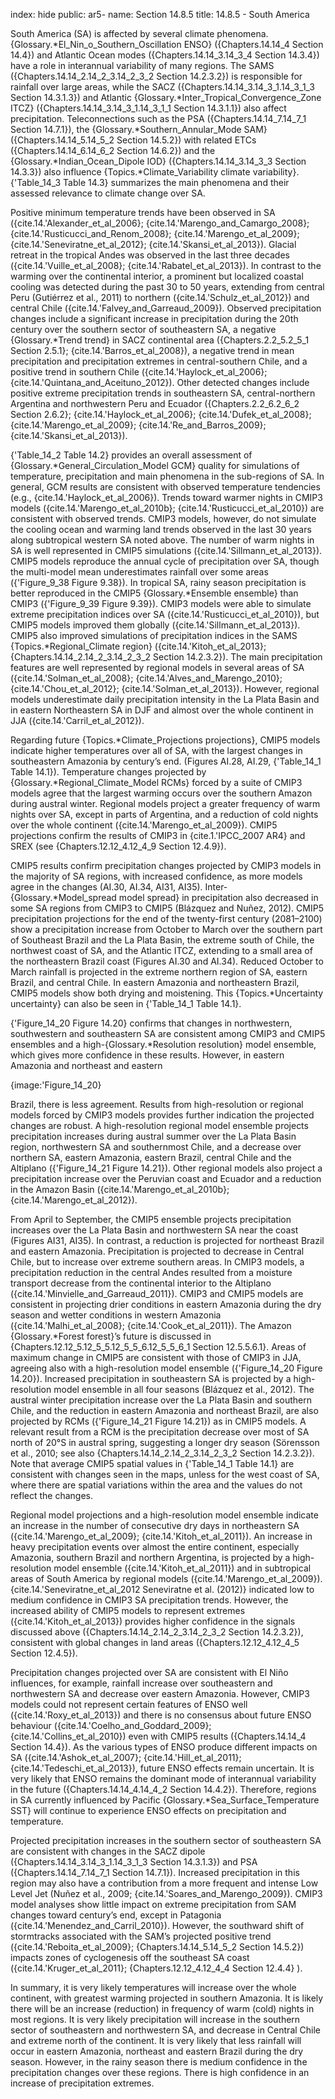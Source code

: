index: hide
public: ar5-
name: Section 14.8.5
title: 14.8.5 - South America

South America (SA) is affected by several climate phenomena. {Glossary.*El_Nin_o_Southern_Oscillation ENSO} ({Chapters.14.14_4 Section 14.4}) and Atlantic Ocean modes ({Chapters.14.14_3.14_3_4 Section 14.3.4}) have a role in interannual variability of many regions. The SAMS ({Chapters.14.14_2.14_2_3.14_2_3_2 Section 14.2.3.2}) is responsible for rainfall over large areas, while the SACZ ({Chapters.14.14_3.14_3_1.14_3_1_3 Section 14.3.1.3}) and Atlantic {Glossary.*Inter_Tropical_Convergence_Zone ITCZ} ({Chapters.14.14_3.14_3_1.14_3_1_1 Section 14.3.1.1}) also affect precipitation. Teleconnections such as the PSA ({Chapters.14.14_7.14_7_1 Section 14.7.1}), the {Glossary.*Southern_Annular_Mode SAM} ({Chapters.14.14_5.14_5_2 Section 14.5.2}) with related ETCs ({Chapters.14.14_6.14_6_2 Section 14.6.2}) and the {Glossary.*Indian_Ocean_Dipole IOD} ({Chapters.14.14_3.14_3_3 Section 14.3.3}) also influence {Topics.*Climate_Variability climate variability}. {'Table_14_3 Table 14.3} summarizes the main phenomena and their assessed relevance to climate change over SA.

Positive minimum temperature trends have been observed in SA ({cite.14.'Alexander_et_al_2006}; {cite.14.'Marengo_and_Camargo_2008}; {cite.14.'Rusticucci_and_Renom_2008}; {cite.14.'Marengo_et_al_2009}; {cite.14.'Seneviratne_et_al_2012}; {cite.14.'Skansi_et_al_2013}). Glacial retreat in the tropical Andes was observed in the last three decades ({cite.14.'Vuille_et_al_2008}; {cite.14.'Rabatel_et_al_2013}). In contrast to the warming over the continental interior, a prominent but localized coastal cooling was detected during the past 30 to 50 years, extending from central Peru (Gutiérrez et al., 2011) to northern ({cite.14.'Schulz_et_al_2012}) and central Chile ({cite.14.'Falvey_and_Garreaud_2009}). Observed precipitation changes include a significant increase in precipitation during the 20th century over the southern sector of southeastern SA, a negative {Glossary.*Trend trend} in SACZ continental area ({Chapters.2.2_5.2_5_1 Section 2.5.1}; {cite.14.'Barros_et_al_2008}), a negative trend in mean precipitation and precipitation extremes in central-southern Chile, and a positive trend in southern Chile ({cite.14.'Haylock_et_al_2006}; {cite.14.'Quintana_and_Aceituno_2012}). Other detected changes include positive extreme precipitation trends in southeastern SA, central-northern Argentina and northwestern Peru and Ecuador ({Chapters.2.2_6.2_6_2 Section 2.6.2}; {cite.14.'Haylock_et_al_2006}; {cite.14.'Dufek_et_al_2008}; {cite.14.'Marengo_et_al_2009}; {cite.14.'Re_and_Barros_2009}; {cite.14.'Skansi_et_al_2013}).

{'Table_14_2 Table 14.2} provides an overall assessment of {Glossary.*General_Circulation_Model GCM} quality for simulations of temperature, precipitation and main phenomena in the sub-regions of SA. In general, GCM results are consistent with observed temperature tendencies (e.g., {cite.14.'Haylock_et_al_2006}). Trends toward warmer nights in CMIP3 models ({cite.14.'Marengo_et_al_2010b}; {cite.14.'Rusticucci_et_al_2010}) are consistent with observed trends. CMIP3 models, however, do not simulate the cooling ocean and warming land trends observed in the last 30 years along subtropical western SA noted above. The number of warm nights in SA is well represented in CMIP5 simulations ({cite.14.'Sillmann_et_al_2013}). CMIP5 models reproduce the annual cycle of precipitation over SA, though the multi-model mean underestimates rainfall over some areas ({'Figure_9_38 Figure 9.38}). In tropical SA, rainy season precipitation is better reproduced in the CMIP5 {Glossary.*Ensemble ensemble} than CMIP3 ({'Figure_9_39 Figure 9.39}). CMIP3 models were able to simulate extreme precipitation indices over SA ({cite.14.'Rusticucci_et_al_2010}), but CMIP5 models improved them globally ({cite.14.'Sillmann_et_al_2013}). CMIP5 also improved simulations of precipitation indices in the SAMS {Topics.*Regional_Climate region} ({cite.14.'Kitoh_et_al_2013}; {Chapters.14.14_2.14_2_3.14_2_3_2 Section 14.2.3.2}). The main precipitation features are well represented by regional models in several areas of SA ({cite.14.'Solman_et_al_2008}; {cite.14.'Alves_and_Marengo_2010}; {cite.14.'Chou_et_al_2012}; {cite.14.'Solman_et_al_2013}). However, regional models underestimate daily precipitation intensity in the La Plata Basin and in eastern Northeastern SA in DJF and almost over the whole continent in JJA ({cite.14.'Carril_et_al_2012}).

Regarding future {Topics.*Climate_Projections projections}, CMIP5 models indicate higher temperatures over all of SA, with the largest changes in southeastern Amazonia by century’s end. (Figures AI.28, AI.29, {'Table_14_1 Table 14.1}). Temperature changes projected by {Glossary.*Regional_Climate_Model RCMs} forced by a suite of CMIP3 models agree that the largest warming occurs over the southern Amazon during austral winter. Regional models project a greater frequency of warm nights over SA, except in parts of Argentina, and a reduction of cold nights over the whole continent ({cite.14.'Marengo_et_al_2009}). CMIP5 projections confirm the results of CMIP3 in {cite.1.'IPCC_2007 AR4} and SREX (see {Chapters.12.12_4.12_4_9 Section 12.4.9}).

CMIP5 results confirm precipitation changes projected by CMIP3 models in the majority of SA regions, with increased confidence, as more models agree in the changes (AI.30, AI.34, AI31, AI35). Inter-{Glossary.*Model_spread model spread} in precipitation also decreased in some SA regions from CMIP3 to CMIP5 (Blázquez and Nuñez, 2012). CMIP5 precipitation projections for the end of the twenty-first century (2081–2100) show a precipitation increase from October to March over the southern part of Southeast Brazil and the La Plata Basin, the extreme south of Chile, the northwest coast of SA, and the Atlantic ITCZ, extending to a small area of the northeastern Brazil coast (Figures AI.30 and AI.34). Reduced October to March rainfall is projected in the extreme northern region of SA, eastern Brazil, and central Chile. In eastern Amazonia and northeastern Brazil, CMIP5 models show both drying and moistening. This {Topics.*Uncertainty uncertainty} can also be seen in {'Table_14_1 Table 14.1}.

{'Figure_14_20 Figure 14.20} confirms that changes in northwestern, southwestern and southeastern SA are consistent among CMIP3 and CMIP5 ensembles and a high-{Glossary.*Resolution resolution} model ensemble, which gives more confidence in these results. However, in eastern Amazonia and northeast and eastern

{image:'Figure_14_20}

Brazil, there is less agreement. Results from high-resolution or regional models forced by CMIP3 models provides further indication the projected changes are robust. A high-resolution regional model ensemble projects precipitation increases during austral summer over the La Plata Basin region, northwestern SA and southernmost Chile, and a decrease over northern SA, eastern Amazonia, eastern Brazil, central Chile and the Altiplano ({'Figure_14_21 Figure 14.21}). Other regional models also project a precipitation increase over the Peruvian coast and Ecuador and a reduction in the Amazon Basin ({cite.14.'Marengo_et_al_2010b}; {cite.14.'Marengo_et_al_2012}).

From April to September, the CMIP5 ensemble projects precipitation increases over the La Plata Basin and northwestern SA near the coast (Figures AI31, AI35). In contrast, a reduction is projected for northeast Brazil and eastern Amazonia. Precipitation is projected to decrease in Central Chile, but to increase over extreme southern areas. In CMIP3 models, a precipitation reduction in the central Andes resulted from a moisture transport decrease from the continental interior to the Altiplano ({cite.14.'Minvielle_and_Garreaud_2011}). CMIP3 and CMIP5 models are consistent in projecting drier conditions in eastern Amazonia during the dry season and wetter conditions in western Amazonia ({cite.14.'Malhi_et_al_2008}; {cite.14.'Cook_et_al_2011}). The Amazon {Glossary.*Forest forest}’s future is discussed in {Chapters.12.12_5.12_5_5.12_5_5_6.12_5_5_6_1 Section 12.5.5.6.1}. Areas of maximum change in CMIP5 are consistent with those of CMIP3 in JJA, agreeing also with a high-resolution model ensemble ({'Figure_14_20 Figure 14.20}). Increased precipitation in southeastern SA is projected by a high-resolution model ensemble in all four seasons (Blázquez et al., 2012). The austral winter precipitation increase over the La Plata Basin and southern Chile, and the reduction in eastern Amazonia and northeast Brazil, are also projected by RCMs ({'Figure_14_21 Figure 14.21}) as in CMIP5 models. A relevant result from a RCM is the precipitation decrease over most of SA north of 20°S in austral spring, suggesting a longer dry season (Sörensson et al., 2010; see also {Chapters.14.14_2.14_2_3.14_2_3_2 Section 14.2.3.2}). Note that average CMIP5 spatial values in {'Table_14_1 Table 14.1} are consistent with changes seen in the maps, unless for the west coast of SA, where there are spatial variations within the area and the values do not reflect the changes.

Regional model projections and a high-resolution model ensemble indicate an increase in the number of consecutive dry days in northeastern SA ({cite.14.'Marengo_et_al_2009}; {cite.14.'Kitoh_et_al_2011}). An increase in heavy precipitation events over almost the entire continent, especially Amazonia, southern Brazil and northern Argentina, is projected by a high-resolution model ensemble ({cite.14.'Kitoh_et_al_2011}) and in subtropical areas of South America by regional models ({cite.14.'Marengo_et_al_2009}). {cite.14.'Seneviratne_et_al_2012 Seneviratne et al. (2012)} indicated low to medium confidence in CMIP3 SA precipitation trends. However, the increased ability of CMIP5 models to represent extremes ({cite.14.'Kitoh_et_al_2013}) provides higher confidence in the signals discussed above ({Chapters.14.14_2.14_2_3.14_2_3_2 Section 14.2.3.2}), consistent with global changes in land areas ({Chapters.12.12_4.12_4_5 Section 12.4.5}).

Precipitation changes projected over SA are consistent with El Niño influences, for example, rainfall increase over southeastern and northwestern SA and decrease over eastern Amazonia. However, CMIP3 models could not represent certain features of ENSO well ({cite.14.'Roxy_et_al_2013}) and there is no consensus about future ENSO behaviour ({cite.14.'Coelho_and_Goddard_2009}; {cite.14.'Collins_et_al_2010}) even with CMIP5 results ({Chapters.14.14_4 Section 14.4}). As the various types of ENSO produce different impacts on SA ({cite.14.'Ashok_et_al_2007}; {cite.14.'Hill_et_al_2011}; {cite.14.'Tedeschi_et_al_2013}), future ENSO effects remain uncertain. It is very likely that ENSO remains the dominant mode of interannual variability in the future ({Chapters.14.14_4.14_4_2 Section 14.4.2}). Therefore, regions in SA currently influenced by Pacific {Glossary.*Sea_Surface_Temperature SST} will continue to experience ENSO effects on precipitation and temperature.

Projected precipitation increases in the southern sector of southeastern SA are consistent with changes in the SACZ dipole ({Chapters.14.14_3.14_3_1.14_3_1_3 Section 14.3.1.3}) and PSA ({Chapters.14.14_7.14_7_1 Section 14.7.1}). Increased precipitation in this region may also have a contribution from a more frequent and intense Low Level Jet (Nuñez et al., 2009; {cite.14.'Soares_and_Marengo_2009}). CMIP3 model analyses show little impact on extreme precipitation from SAM changes toward century’s end, except in Patagonia ({cite.14.'Menendez_and_Carril_2010}). However, the southward shift of stormtracks associated with the SAM’s projected positive trend ({cite.14.'Reboita_et_al_2009}; {Chapters.14.14_5.14_5_2 Section 14.5.2}) impacts zones of cyclogenesis off the southeast SA coast ({cite.14.'Kruger_et_al_2011}; {Chapters.12.12_4.12_4_4 Section 12.4.4} ).

In summary, it is very likely temperatures will increase over the whole continent, with greatest warming projected in southern Amazonia. It is likely there will be an increase (reduction) in frequency of warm (cold) nights in most regions. It is very likely precipitation will increase in the southern sector of southeastern and northwestern SA, and decrease in Central Chile and extreme north of the continent. It is very likely that less rainfall will occur in eastern Amazonia, northeast and eastern Brazil during the dry season. However, in the rainy season there is medium confidence in the precipitation changes over these regions. There is high confidence in an increase of precipitation extremes.
